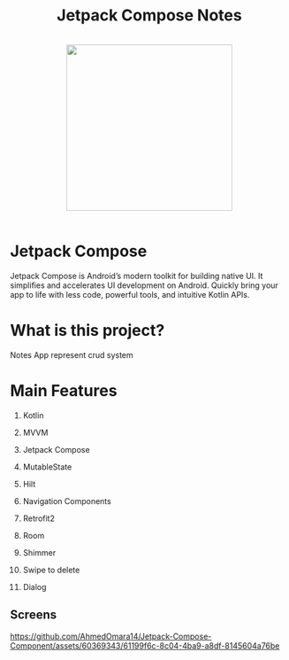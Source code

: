 <h1 align="center">Jetpack Compose Notes</h1>

<br />
<div align="center">
 <img src = "https://developer.android.com/static/codelabs/jetpack-compose-animation/img/5bb2e531a22c7de0.png" width = "300px"/>
</div>

<br />


# Jetpack Compose
Jetpack Compose is Android’s modern toolkit for building native UI. It simplifies and accelerates UI development on Android. Quickly bring your app to life with less code, powerful tools, and intuitive Kotlin APIs.

# What is this project?

Notes App represent crud system 

# Main Features
1. Kotlin
2. MVVM
3. Jetpack Compose
4. MutableState
5. Hilt
6. Navigation Components
7. Retrofit2
8. Room

9. Shimmer
10. Swipe to delete
11. Dialog


## Screens
https://github.com/AhmedOmara14/Jetpack-Compose-Component/assets/60369343/61199f6c-8c04-4ba9-a8df-8145604a76be
